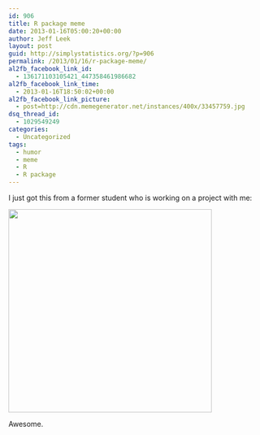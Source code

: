 ```yaml
---
id: 906
title: R package meme
date: 2013-01-16T05:00:20+00:00
author: Jeff Leek
layout: post
guid: http://simplystatistics.org/?p=906
permalink: /2013/01/16/r-package-meme/
al2fb_facebook_link_id:
  - 136171103105421_447358461986682
al2fb_facebook_link_time:
  - 2013-01-16T18:50:02+00:00
al2fb_facebook_link_picture:
  - post=http://cdn.memegenerator.net/instances/400x/33457759.jpg
dsq_thread_id:
  - 1029549249
categories:
  - Uncategorized
tags:
  - humor
  - meme
  - R
  - R package
---
```

I just got this from a former student who is working on a project with me:

<img class="alignnone" style="font-size: 16px;" alt="" src="http://cdn.memegenerator.net/instances/400x/33457759.jpg" width="400" height="400" />

Awesome.

&nbsp;

&nbsp;